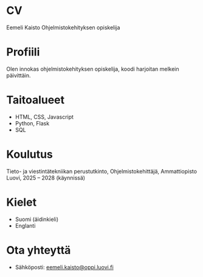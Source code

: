 # CV
Eemeli Kaisto
Ohjelmistokehityksen opiskelija

# Profiili
Olen innokas ohjelmistokehityksen opiskelija, koodi harjoitan melkein päivittäin.

# Taitoalueet
- HTML, CSS, Javascript
- Python, Flask
- SQL

# Koulutus 
Tieto- ja viestintätekniikan perustutkinto, Ohjelmistokehittäjä, Ammattiopisto Luovi, 2025 – 2028 (käynnissä)

# Kielet
- Suomi (äidinkieli)
- Englanti

# Ota yhteyttä
- Sähköposti: eemeli.kaisto@oppi.luovi.fi
  
